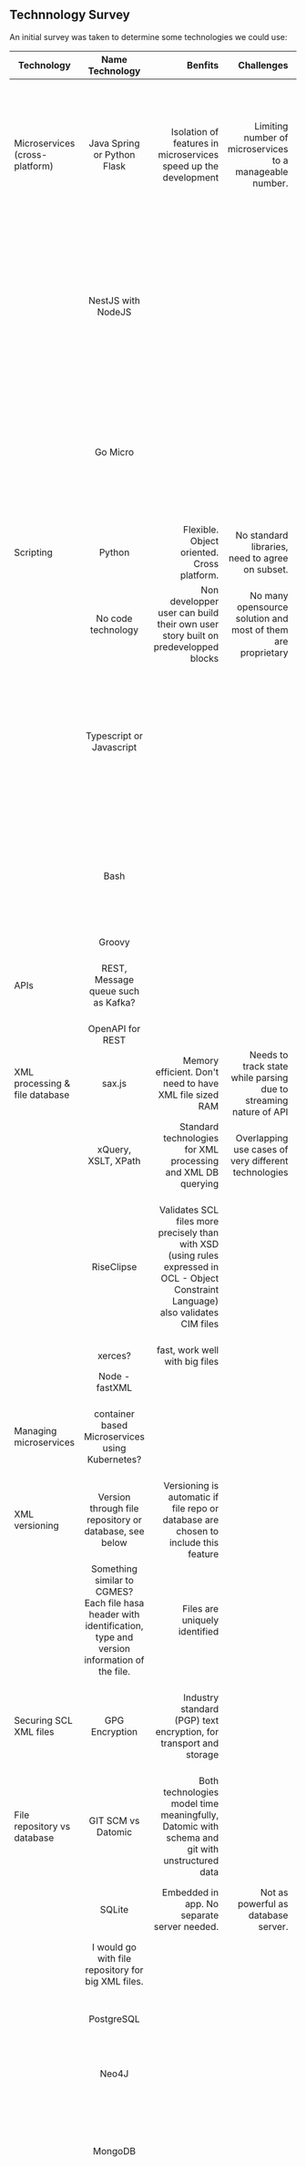 ## Technnology Survey
An initial survey was taken to determine some technologies we could use:

| Technology                     | Name Technology | Benfits | Challenges | Reference Project | Opinion Rob |
| ------------------------------ |:---------------:| -------:| ----------:| -----------------:| -------:|
| Microservices (cross-platform) | Java Spring or Python Flask | Isolation of features in microservices speed up the development | Limiting number of microservices to a manageable number. | | I don't have experience with Python Flask, development is also not very active. I do have experience with Java Spring, and I think it's a great choice!  |
|                                | NestJS with NodeJS | | | | No experience, but NodeJS is a good candidate. NodeJS seems to have some performance issues with heavy computing (downside) |
|                                | Go Micro | | | | No experience, but very active development. Looks interesting! I also have some experience with the Go language. |
| Scripting                      | Python | Flexible. Object oriented. Cross platform. | No standard libraries, need to agree on subset. | | | Fast, easy language. Lots of experience with Python, so ready to use. |
|                                | No code technology | Non developper user can build their own user story built on predevelopped blocks | No many opensource solution and most of them are proprietary | |
|                                | Typescript or Javascript | | | | No experience with Typescript, but it seems richer than Python for example. I don't know how easy it is in setting up related to Python. |
|                                | Bash | | | | It depends on the tasks to do, but bash can do most of the scripting tasks. Easy and fully integrated in Linux. |
|                                | Groovy | | | | |
| APIs                           | REST, Message queue such as Kafka? | | | | REST is a good standard, yes. Depends on the tasks of the APIs. |
|                                | OpenAPI for REST | | | | | 
| XML processing & file database | sax.js             | Memory efficient. Don't need to have XML file sized RAM | Needs to track state while parsing due to streaming nature of API | https://github.com/StevenLooman/saxpath | |
|                                | xQuery, XSLT, XPath|    Standard technologies for XML processing and XML DB querying | Overlapping use cases of very different technologies | https://github.com/BaseXdb/basex | |
|                                | RiseClipse | Validates SCL files more precisely than with XSD (using rules expressed in OCL - Object Constraint Language) also validates CIM files | | https://github.com/riseclipse | RiseClipse has proven itself, been working with it in past projects. Good candidate! Also dedicated to IEC standards, so perfect. |
|                                | xerces? | fast, work well with big files | | | |
|                                | Node - fastXML | | | | | |
| Managing microservices         | container based Microservices using Kubernetes? | | | | To keep microservices managed, a containerized architecture is definitely the way to go. |
| XML versioning                 | Version through file repository or database, see below | Versioning is automatic if file repo or database are chosen to include this feature | | |
|                                | Something similar to CGMES? Each file hasa header with identification, type and version information of the file. | Files are uniquely identified | | |
| Securing SCL XML files         | GPG Encryption | Industry standard (PGP) text encryption, for transport and storage | | https://github.com/StackExchange/blackbox | Don't have much experience with Encryption of files. Why do we want to do this? |
| File repository vs database    | GIT SCM vs Datomic | Both technologies model time meaningfully, Datomic with schema and git with unstructured data | | https://git-scm.com/ vs https://www.datomic.com/ | |
|                                | SQLite | Embedded in app. No separate server needed. | Not as powerful as database server. | https://sqlite.org/index.html | I think a graph database is the way to go here.  |
|                                | I would go with file repository for big XML files. | | | | OK. |
|                                | PostgreSQL | | | | I think a graph database is the way to go here. |
|                                | Neo4J | | | | Good candidate, native XML database. |
|                                | MongoDB | | | | MongoDB doesn't support XML, it supports BSON. Not handy. it's possible, but demands extra work. |
|                                | InfluxDB | | | | Database build for time series such as operations monitoring, application metrics, Internet of Things sensor data, and real-time analytics.  |